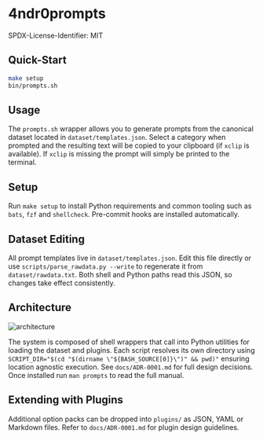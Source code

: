 # 4ndr0prompts

SPDX-License-Identifier: MIT

## Quick-Start

```bash
make setup
bin/prompts.sh
```

## Usage

The `prompts.sh` wrapper allows you to generate prompts from the canonical
dataset located in `dataset/templates.json`. Select a category when prompted and the resulting text will be copied
to your clipboard (if `xclip` is available).
If `xclip` is missing the prompt will simply be printed to the terminal.

## Setup

Run `make setup` to install Python requirements and common tooling such as
`bats`, `fzf` and `shellcheck`. Pre-commit hooks are installed automatically.

## Dataset Editing

All prompt templates live in `dataset/templates.json`. Edit this file directly or
use `scripts/parse_rawdata.py --write` to regenerate it from `dataset/rawdata.txt`.
Both shell and Python paths read this JSON, so changes take effect consistently.


## Architecture

![architecture](docs/architecture.png)

The system is composed of shell wrappers that call into Python utilities for
loading the dataset and plugins. Each script resolves its own directory using
`SCRIPT_DIR="$(cd "$(dirname \"${BASH_SOURCE[0]}\")" && pwd)"` ensuring
location agnostic execution. See `docs/ADR-0001.md` for full design
decisions. Once installed run `man prompts` to read the full manual.

## Extending with Plugins

Additional option packs can be dropped into `plugins/` as JSON, YAML or
Markdown files. Refer to `docs/ADR-0001.md` for plugin design guidelines.

